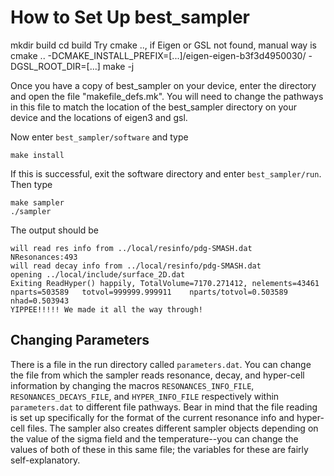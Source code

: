 # How to Set Up best_sampler

mkdir build
cd build
Try cmake .., if Eigen or GSL not found, manual way is
cmake .. -DCMAKE_INSTALL_PREFIX=[...]/eigen-eigen-b3f3d4950030/ -DGSL_ROOT_DIR=[...]
make -j

Once you have a copy of best_sampler on your device, enter the directory and open the file "makefile_defs.mk". You will need to change the pathways in this file to match the location of the best_sampler directory on your device and the locations of eigen3 and gsl.

Now enter `best_sampler/software` and type

	make install

If this is successful, exit the software directory and enter `best_sampler/run`. Then type

	make sampler
	./sampler

The output should be

	will read res info from ../local/resinfo/pdg-SMASH.dat
	NResonances:493
	will read decay info from ../local/resinfo/pdg-SMASH.dat
	opening ../local/include/surface_2D.dat
	Exiting ReadHyper() happily, TotalVolume=7170.271412, nelements=43461
	nparts=503589	totvol=999999.999911	nparts/totvol=0.503589	nhad=0.503943
	YIPPEE!!!!! We made it all the way through!

## Changing Parameters

There is a file in the run directory called `parameters.dat`. You can change the file from which the sampler reads resonance, decay, and hyper-cell information by changing the macros `RESONANCES_INFO_FILE`, `RESONANCES_DECAYS_FILE`, and `HYPER_INFO_FILE` respectively within `parameters.dat` to different file pathways. Bear in mind that the file reading is set up specifically for the format of the current resonance info and hyper-cell files. The sampler also creates different sampler objects depending on the value of the sigma field and the temperature--you can change the values of both of these in this same file; the variables for these are fairly self-explanatory.
